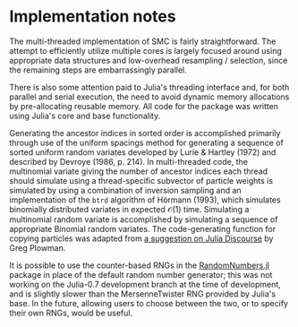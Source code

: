 # Implementation notes

The multi-threaded implementation of SMC is fairly straightforward. The attempt to efficiently utilize multiple cores is largely focused around using appropriate data structures and low-overhead resampling / selection, since the remaining steps are embarrassingly parallel.

There is also some attention paid to Julia's threading interface and, for both parallel and serial execution, the need to avoid dynamic memory allocations by pre-allocating reusable memory. All code for the package was written using Julia's core and base functionality.

Generating the ancestor indices in sorted order is accomplished primarily through use of the uniform spacings method for generating a sequence of sorted uniform random variates developed by Lurie & Hartley (1972) and described by Devroye (1986, p. 214). In multi-threaded code, the multinomial variate giving the number of ancestor indices each thread should simulate using a thread-specific subvector of particle weights is simulated by using a combination of inversion sampling and an implementation of the ```btrd``` algorithm of Hörmann (1993), which simulates binomially distributed variates in expected $\mathcal{O}(1)$ time. Simulating a multinomial random variate is accomplished by simulating a sequence of appropriate Binomial random variates. The code-generating function for copying particles was adapted from [a suggestion on Julia Discourse](https://discourse.julialang.org/t/how-to-copy-all-fields-without-changing-the-referece/945/5) by Greg Plowman.

It is possible to use the counter-based RNGs in the [RandomNumbers.jl](https://github.com/sunoru/RandomNumbers.jl) package in place of the default random number generator; this was not working on the Julia-0.7 development branch at the time of development, and is slightly slower than the MersenneTwister RNG provided by Julia's base. In the future, allowing users to choose between the two, or to specify their own RNGs, would be useful.
